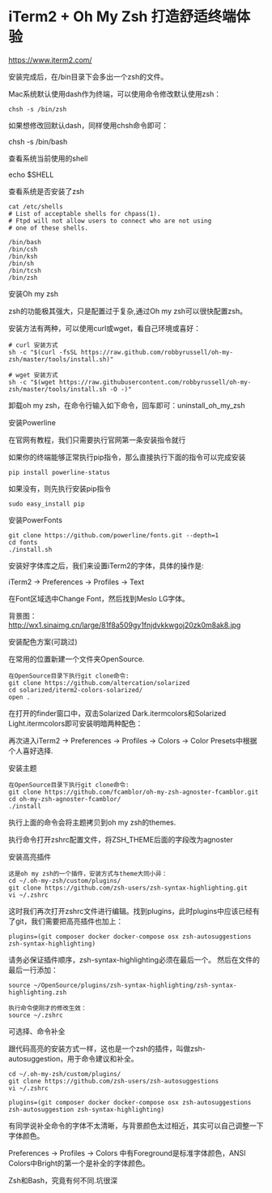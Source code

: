 # iTerm2 + Oh My Zsh 打造舒适终端体验

https://www.iterm2.com/

安装完成后，在/bin目录下会多出一个zsh的文件。

Mac系统默认使用dash作为终端，可以使用命令修改默认使用zsh：

```
chsh -s /bin/zsh
```

如果想修改回默认dash，同样使用chsh命令即可：

chsh -s /bin/bash

查看系统当前使用的shell

echo $SHELL

查看系统是否安装了zsh

```
cat /etc/shells
# List of acceptable shells for chpass(1).
# Ftpd will not allow users to connect who are not using
# one of these shells.

/bin/bash
/bin/csh
/bin/ksh
/bin/sh
/bin/tcsh
/bin/zsh
```


安装Oh my zsh

zsh的功能极其强大，只是配置过于复杂,通过Oh my zsh可以很快配置zsh。

安装方法有两种，可以使用curl或wget，看自己环境或喜好：

```
# curl 安装方式
sh -c "$(curl -fsSL https://raw.github.com/robbyrussell/oh-my-zsh/master/tools/install.sh)"
```

```
# wget 安装方式
sh -c "$(wget https://raw.githubusercontent.com/robbyrussell/oh-my-zsh/master/tools/install.sh -O -)"
```

卸载oh my zsh，在命令行输入如下命令，回车即可：uninstall_oh_my_zsh



安装Powerline

在官网有教程，我们只需要执行官网第一条安装指令就行

如果你的终端能够正常执行pip指令，那么直接执行下面的指令可以完成安装

```pip install powerline-status```

如果没有，则先执行安装pip指令

```sudo easy_install pip```


安装PowerFonts

```
git clone https://github.com/powerline/fonts.git --depth=1
cd fonts
./install.sh
```

安装好字体库之后，我们来设置iTerm2的字体，具体的操作是:

iTerm2 -> Preferences -> Profiles -> Text

在Font区域选中Change Font，然后找到Meslo LG字体。


背景图：http://wx1.sinaimg.cn/large/81f8a509gy1fnjdvkkwgoj20zk0m8ak8.jpg

安装配色方案(可跳过)

在常用的位置新建一个文件夹OpenSource.

```
在OpenSource目录下执行git clone命令:
git clone https://github.com/altercation/solarized
cd solarized/iterm2-colors-solarized/
open .
```

在打开的finder窗口中，双击Solarized Dark.itermcolors和Solarized Light.itermcolors即可安装明暗两种配色：

再次进入iTerm2 -> Preferences -> Profiles -> Colors -> Color Presets中根据个人喜好选择.


安装主题

```
在OpenSource目录下执行git clone命令:
git clone https://github.com/fcamblor/oh-my-zsh-agnoster-fcamblor.git
cd oh-my-zsh-agnoster-fcamblor/
./install
```

执行上面的命令会将主题拷贝到oh my zsh的themes.

执行命令打开zshrc配置文件，将ZSH_THEME后面的字段改为agnoster


安装高亮插件

```
这是oh my zsh的一个插件，安装方式与theme大同小异：
cd ~/.oh-my-zsh/custom/plugins/
git clone https://github.com/zsh-users/zsh-syntax-highlighting.git
vi ~/.zshrc
```

这时我们再次打开zshrc文件进行编辑。找到plugins，此时plugins中应该已经有了git，我们需要把高亮插件也加上：

```
plugins=(git composer docker docker-compose osx zsh-autosuggestions zsh-syntax-highlighting)
```

请务必保证插件顺序，zsh-syntax-highlighting必须在最后一个。
然后在文件的最后一行添加：

```
source ~/OpenSource/plugins/zsh-syntax-highlighting/zsh-syntax-highlighting.zsh
```

```
执行命令使刚才的修改生效：
source ~/.zshrc
```

可选择、命令补全

跟代码高亮的安装方式一样，这也是一个zsh的插件，叫做zsh-autosuggestion，用于命令建议和补全。

```
cd ~/.oh-my-zsh/custom/plugins/
git clone https://github.com/zsh-users/zsh-autosuggestions
vi ~/.zshrc
```

```
plugins=(git composer docker docker-compose osx zsh-autosuggestions zsh-autosuggestion zsh-syntax-highlighting)
```

有同学说补全命令的字体不太清晰，与背景颜色太过相近，其实可以自己调整一下字体颜色。

Preferences -> Profiles -> Colors 中有Foreground是标准字体颜色，ANSI Colors中Bright的第一个是补全的字体颜色。




Zsh和Bash，究竟有何不同.坑很深